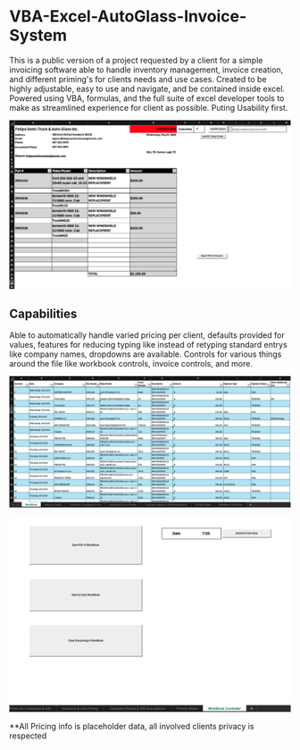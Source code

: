 # VBA-Excel-AutoGlass-Invoice-System

This is a public version of a project requested by a client for a simple invoicing software able to handle inventory management, invoice creation, and different priming's for clients needs and use cases. Created to be highly adjustable, easy to use and navigate, and be contained inside excel. Powered using VBA, formulas, and the full suite of excel developer tools to make as streamlined experience for client as possible. Puting Usability first.

![VBA Excel Invoice](media/VBA-EX-Invoice.png)

## Capabilities

Able to automatically handle varied pricing per client, defaults provided for values, features for reducing typing like instead of retyping standard entrys like company names, dropdowns are available. Controls for various things around the file like workbook controls, invoice controls, and more.

![VBA Excel Workbook](media/VBA-EX-Workbook.png)

![VBA Excel Workbook Controls](media/VBA-Excel-Workbook-Modification.png)

**All Pricing info is placeholder data, all involved clients privacy is respected
